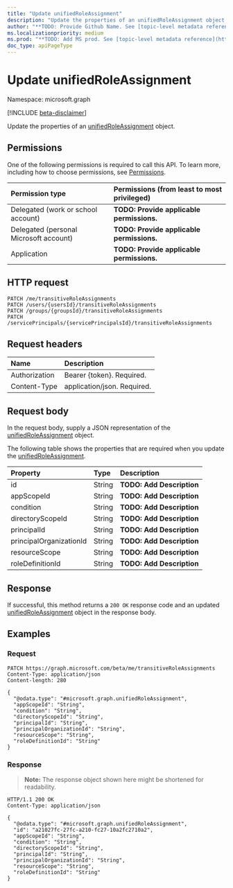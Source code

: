 ```yaml
---
title: "Update unifiedRoleAssignment"
description: "Update the properties of an unifiedRoleAssignment object."
author: "**TODO: Provide Github Name. See [topic-level metadata reference](https://msgo.azurewebsites.net/add/document/guidelines/metadata.html#topic-level-metadata)**"
ms.localizationpriority: medium
ms.prod: "**TODO: Add MS prod. See [topic-level metadata reference](https://msgo.azurewebsites.net/add/document/guidelines/metadata.html#topic-level-metadata)**"
doc_type: apiPageType
---
```


# Update unifiedRoleAssignment
Namespace: microsoft.graph

[!INCLUDE [beta-disclaimer](../../includes/beta-disclaimer.md)]

Update the properties of an [unifiedRoleAssignment](../resources/unifiedroleassignment.md) object.

## Permissions
One of the following permissions is required to call this API. To learn more, including how to choose permissions, see [Permissions](/graph/permissions-reference).

|Permission type|Permissions (from least to most privileged)|
|:---|:---|
|Delegated (work or school account)|**TODO: Provide applicable permissions.**|
|Delegated (personal Microsoft account)|**TODO: Provide applicable permissions.**|
|Application|**TODO: Provide applicable permissions.**|

## HTTP request

<!-- {
  "blockType": "ignored"
}
-->
``` http
PATCH /me/transitiveRoleAssignments
PATCH /users/{usersId}/transitiveRoleAssignments
PATCH /groups/{groupsId}/transitiveRoleAssignments
PATCH /servicePrincipals/{servicePrincipalsId}/transitiveRoleAssignments
```

## Request headers
|Name|Description|
|:---|:---|
|Authorization|Bearer {token}. Required.|
|Content-Type|application/json. Required.|

## Request body
In the request body, supply a JSON representation of the [unifiedRoleAssignment](../resources/unifiedroleassignment.md) object.

The following table shows the properties that are required when you update the [unifiedRoleAssignment](../resources/unifiedroleassignment.md).

|Property|Type|Description|
|:---|:---|:---|
|id|String|**TODO: Add Description**|
|appScopeId|String|**TODO: Add Description**|
|condition|String|**TODO: Add Description**|
|directoryScopeId|String|**TODO: Add Description**|
|principalId|String|**TODO: Add Description**|
|principalOrganizationId|String|**TODO: Add Description**|
|resourceScope|String|**TODO: Add Description**|
|roleDefinitionId|String|**TODO: Add Description**|



## Response

If successful, this method returns a `200 OK` response code and an updated [unifiedRoleAssignment](../resources/unifiedroleassignment.md) object in the response body.

## Examples

### Request
<!-- {
  "blockType": "request",
  "name": "update_unifiedroleassignment"
}
-->
``` http
PATCH https://graph.microsoft.com/beta/me/transitiveRoleAssignments
Content-Type: application/json
Content-length: 280

{
  "@odata.type": "#microsoft.graph.unifiedRoleAssignment",
  "appScopeId": "String",
  "condition": "String",
  "directoryScopeId": "String",
  "principalId": "String",
  "principalOrganizationId": "String",
  "resourceScope": "String",
  "roleDefinitionId": "String"
}
```


### Response
>**Note:** The response object shown here might be shortened for readability.
<!-- {
  "blockType": "response",
  "truncated": true
}
-->
``` http
HTTP/1.1 200 OK
Content-Type: application/json

{
  "@odata.type": "#microsoft.graph.unifiedRoleAssignment",
  "id": "a21027fc-27fc-a210-fc27-10a2fc2710a2",
  "appScopeId": "String",
  "condition": "String",
  "directoryScopeId": "String",
  "principalId": "String",
  "principalOrganizationId": "String",
  "resourceScope": "String",
  "roleDefinitionId": "String"
}
```


